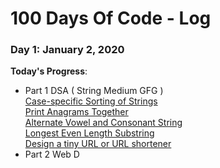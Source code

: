 # 100 Days Of Code - Log

### Day 1: January 2, 2020

**Today's Progress**: 

  <ul> <li>Part 1 DSA  ( String Medium GFG ) </li>
  <a href="https://practice.geeksforgeeks.org/problems/case-specific-sorting-of-strings4845/1/?category[]=Strings&amp;category[]=Strings&amp;difficulty[]=1&amp;page=1&amp;query=category[]Stringsdifficulty[]1page1category[]Strings#">Case-specific Sorting of Strings</a> <br> <a href="https://practice.geeksforgeeks.org/problems/print-anagrams-together/1/?category[]=Strings&category[]=Strings&difficulty[]=1&page=1&query=category[]Stringsdifficulty[]1page1category[]Strings#)">Print Anagrams Together</a> <br>
  <a href="https://practice.geeksforgeeks.org/problems/alternate-vowel-and-consonant-string/0/?category[]=Strings&category[]=Strings&difficulty[]=1&page=1&query=category[]Stringsdifficulty[]1page1category[]Strings#">Alternate Vowel and Consonant String</a> <br> <a href="https://practice.geeksforgeeks.org/problems/longest-even-length-substring/0/?category[]=Strings&category[]=Strings&difficulty[]=1&page=1&query=category[]Stringsdifficulty[]1page1category[]Strings#">Longest Even Length Substring</a> <br> <a href="https://practice.geeksforgeeks.org/problems/design-a-tiny-url-or-url-shortener2031/1/?category[]=Strings&category[]=Strings&problemStatus=unsolved&difficulty[]=1&page=1&query=category[]StringsproblemStatusunsolveddifficulty[]1page1category[]Strings#">Design a tiny URL or URL shortener</a>
  <li>Part 2 Web D </li>
  </ul>
 

